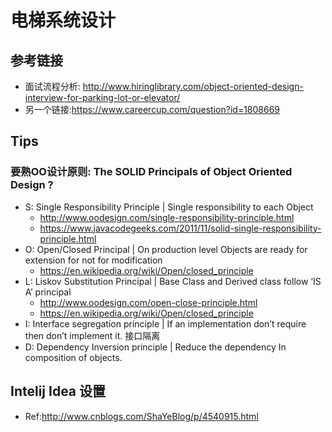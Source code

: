 # 电梯系统设计

## 参考链接
 * 面试流程分析: http://www.hiringlibrary.com/object-oriented-design-interview-for-parking-lot-or-elevator/
 * 另一个链接:https://www.careercup.com/question?id=1808669

## Tips

### 要熟OO设计原则: The SOLID Principals of Object Oriented Design ?
 * S: Single Responsibility Principle | Single responsibility to each Object
    * http://www.oodesign.com/single-responsibility-principle.html
    * https://www.javacodegeeks.com/2011/11/solid-single-responsibility-principle.html
 * O: Open/Closed Principal  | On production level Objects are ready for extension for not for modification
    * https://en.wikipedia.org/wiki/Open/closed_principle
 * L: Liskov Substitution Principal | Base Class and Derived class follow ‘IS A’ principal
    * http://www.oodesign.com/open-close-principle.html
    * https://en.wikipedia.org/wiki/Open/closed_principle
 * I: Interface segregation principle | If an implementation don’t require then don’t implement it. 接口隔离
 * D: Dependency Inversion principle | Reduce the dependency In composition of objects.






## Intelij Idea 设置
 * Ref:http://www.cnblogs.com/ShaYeBlog/p/4540915.html